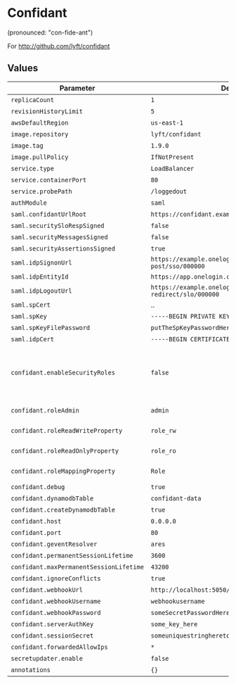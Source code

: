 # Confidant

(pronounced: "con-fide-ant")

For <http://github.com/lyft/confidant>

## Values

| Parameter                               | Default                                                             | Description |
| --------------------------------------- | ------------------------------------------------------------------- | ----------- |
| `replicaCount`                          | `1`                                                                 | ..          |
| `revisionHistoryLimit`                  | `5`                                                                 | ..          |
| `awsDefaultRegion`                      | `us-east-1`                                                         | ..          |
| `image.repository`                      | `lyft/confidant`                                                    | ..          |
| `image.tag`                             | `1.9.0`                                                             | ..          |
| `image.pullPolicy`                      | `IfNotPresent`                                                      | ..          |
| `service.type`                          | `LoadBalancer`                                                      | ..          |
| `service.containerPort`                 | `80`                                                                | ..          |
| `service.probePath`                     | `/loggedout`                                                        | ..          |
| `authModule`                            | `saml`                                                              | ..          |
| `saml.confidantUrlRoot`                 | `https://confidant.example.com/`                                    | ..          |
| `saml.securitySloRespSigned`            | `false`                                                             | ..          |
| `saml.securityMessagesSigned`           | `false`                                                             | ..          |
| `saml.securityAssertionsSigned`         | `true`                                                              | ..          |
| `saml.idpSignonUrl`                     | `https://example.onelogin.com/trust/saml2/http-post/sso/000000`     | ..          |
| `saml.idpEntityId`                      | `https://app.onelogin.com/saml/metadata/000000`                     | ..          |
| `saml.idpLogoutUrl`                     | `https://example.onelogin.com/trust/saml2/http-redirect/slo/000000` | ..          |
| `saml.spCert`                           | ..                                                                  | ..          |
| `saml.spKey`                            | `-----BEGIN PRIVATE KEY-----`                                       | ..          |
| `saml.spKeyFilePassword`                | `putTheSpKeyPasswordHere`                                           | ..          |
| `saml.idpCert`                          | `-----BEGIN CERTIFICATE-----`                                       | ..          |
| `confidant.enableSecurityRoles`         | `false`                                                             | Can ONLY be used with the fairfaxmedia/confidant:4.4.0-roles docker image. Currently only SAML auth type is supported, future releases may support other auth types |
| `confidant.roleAdmin`                   | `admin`                                                             | Role that's allowed full Admin access |
| `confidant.roleReadWriteProperty`       | `role_rw`                                                           | Read Write Metadata Property Name |
| `confidant.roleReadOnlyProperty`        | `role_ro`                                                           | Read Only Metadata Property Name |
| `confidant.roleMappingProperty`         | `Role`                                                              | Data Property for Role Mapping |
| `confidant.debug`                       | `true`                                                              | ..          |
| `confidant.dynamodbTable`               | `confidant-data`                                                    | ..          |
| `confidant.createDynamodbTable`         | `true`                                                              | ..          |
| `confidant.host`                        | `0.0.0.0`                                                           | ..          |
| `confidant.port`                        | `80`                                                                | ..          |
| `confidant.geventResolver`              | `ares`                                                              | ..          |
| `confidant.permanentSessionLifetime`    | `3600`                                                              | ..          |
| `confidant.maxPermanentSessionLifetime` | `43200`                                                             | ..          |
| `confidant.ignoreConflicts`             | `true`                                                              | ..          |
| `confidant.webhookUrl`                  | `http://localhost:5050/v1/update`                                   | ..          |
| `confidant.webhookUsername`             | `webhookusername`                                                   | ..          |
| `confidant.webhookPassword`             | `someSecretPasswordHere`                                            | ..          |
| `confidant.serverAuthKey`               | `some_key_here`                                                     | ..          |
| `confidant.sessionSecret`               | `someuniquestringheretomakethingssafer`                             | ..          |
| `confidant.forwardedAllowIps`           | `*`                                                                 | ..          |
| `secretupdater.enable`                  | `false`                                                             | ..          |
| `annotations`                           | `{}`                                                                | ..          |
